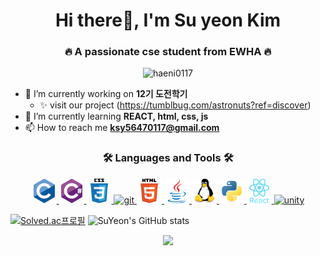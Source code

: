 <h1 align="center">Hi there👋, I'm Su yeon Kim</h1>
<h3 align="center">🔥 A passionate cse student from EWHA 🔥</h3>

<p align="center"> <img src="https://komarev.com/ghpvc/?username=haeni0117&label=Profile%20views&color=0e75b6&style=flat" alt="haeni0117" /> 

- 🔭 I’m currently working on **12기 도전학기** 
  -  ✨ visit our project (https://tumblbug.com/astronuts?ref=discover)
- 🌱 I’m currently learning **REACT, html, css, js**
- 📫 How to reach me **ksy56470117@gmail.com**
  



<h3 align="center">🛠 Languages and Tools 🛠</h3>
<p align="center"> <a href="https://www.cprogramming.com/" target="_blank"> <img src="https://raw.githubusercontent.com/devicons/devicon/master/icons/c/c-original.svg" alt="c" width="40" height="40"/> </a> <a href="https://www.w3schools.com/cs/" target="_blank"> <img src="https://raw.githubusercontent.com/devicons/devicon/master/icons/csharp/csharp-original.svg" alt="csharp" width="40" height="40"/> </a> <a href="https://www.w3schools.com/css/" target="_blank"> <img src="https://raw.githubusercontent.com/devicons/devicon/master/icons/css3/css3-original-wordmark.svg" alt="css3" width="40" height="40"/> </a> <a href="https://git-scm.com/" target="_blank"> <img src="https://www.vectorlogo.zone/logos/git-scm/git-scm-icon.svg" alt="git" width="40" height="40"/> </a> <a href="https://www.w3.org/html/" target="_blank"> <img src="https://raw.githubusercontent.com/devicons/devicon/master/icons/html5/html5-original-wordmark.svg" alt="html5" width="40" height="40"/> </a> <a href="https://www.java.com" target="_blank"> <img src="https://raw.githubusercontent.com/devicons/devicon/master/icons/java/java-original.svg" alt="java" width="40" height="40"/> </a> <a href="https://www.linux.org/" target="_blank"> <img src="https://raw.githubusercontent.com/devicons/devicon/master/icons/linux/linux-original.svg" alt="linux" width="40" height="40"/> </a> <a href="https://www.python.org" target="_blank"> <img src="https://raw.githubusercontent.com/devicons/devicon/master/icons/python/python-original.svg" alt="python" width="40" height="40"/> </a> <a href="https://reactjs.org/" target="_blank"> <img src="https://raw.githubusercontent.com/devicons/devicon/master/icons/react/react-original-wordmark.svg" alt="react" width="40" height="40"/> </a> <a href="https://unity.com/" target="_blank"> <img src="https://www.vectorlogo.zone/logos/unity3d/unity3d-icon.svg" alt="unity" width="40" height="40"/> </a> </p>

[![Solved.ac프로필](http://mazassumnida.wtf/api/generate_badge?boj=zion0117)](https://solved.ac/zion0117) 
![SuYeon's GitHub stats](https://github-readme-stats.vercel.app/api?username=haeni0117&count_private=true)

<p align="center"><img src=https://user-images.githubusercontent.com/69496570/126879776-664897fc-6e3f-4fc4-bd83-4a35865dbacb.jpeg ></p>


